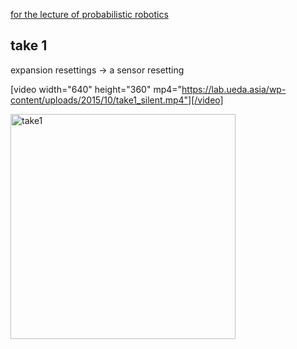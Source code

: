 <a href="https://lab.ueda.asia/?page_id=180">for the lecture of probabilistic robotics</a>

<h2>take 1</h2>

expansion resettings -> a sensor resetting

[video width="640" height="360" mp4="https://lab.ueda.asia/wp-content/uploads/2015/10/take1_silent.mp4"][/video]

<a href="https://lab.ueda.asia/wp-content/uploads/2015/10/take1.gif"><img src="https://lab.ueda.asia/wp-content/uploads/2015/10/take1.gif" alt="take1" width="360" height="360" class="alignleft size-full wp-image-225" /></a>
